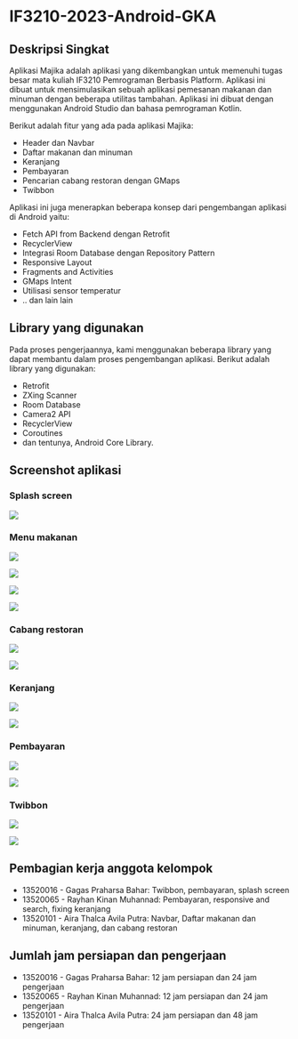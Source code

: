 # IF3210-2023-Android-GKA

## Deskripsi Singkat

Aplikasi Majika adalah aplikasi yang dikembangkan untuk memenuhi tugas besar mata kuliah IF3210 Pemrograman Berbasis Platform. Aplikasi ini dibuat untuk mensimulasikan sebuah aplikasi pemesanan makanan dan minuman dengan beberapa utilitas tambahan. Aplikasi ini dibuat dengan menggunakan Android Studio dan bahasa pemrograman Kotlin.

Berikut adalah fitur yang ada pada aplikasi Majika:

- Header dan Navbar
- Daftar makanan dan minuman
- Keranjang
- Pembayaran
- Pencarian cabang restoran dengan GMaps
- Twibbon

Aplikasi ini juga menerapkan beberapa konsep dari pengembangan aplikasi di Android yaitu:

- Fetch API from Backend dengan Retrofit
- RecyclerView
- Integrasi Room Database dengan Repository Pattern
- Responsive Layout
- Fragments and Activities
- GMaps Intent
- Utilisasi sensor temperatur
- .. dan lain lain

## Library yang digunakan

Pada proses pengerjaannya, kami menggunakan beberapa library yang dapat membantu dalam proses pengembangan aplikasi. Berikut adalah library yang digunakan:

- Retrofit
- ZXing Scanner
- Room Database
- Camera2 API
- RecyclerView
- Coroutines
- dan tentunya, Android Core Library.

## Screenshot aplikasi

### Splash screen

![](screenshots/20230224111121.png)  

### Menu makanan

![](screenshots/20230224114713.png)  

![](screenshots/20230224111259.png)

![](screenshots/20230224111444.png)

![](screenshots/20230224112439.png) 

### Cabang restoran

![](screenshots/20230224111519.png)

![](screenshots/20230224111558.png)

### Keranjang

![](screenshots/20230224111638.png)

![](screenshots/20230224111658.png)

### Pembayaran

![](screenshots/20230224111741.png)

![](screenshots/20230224111951.png)

### Twibbon

![](screenshots/20230224113656.png)  

![](screenshots/20230224113708.png)  

## Pembagian kerja anggota kelompok

- 13520016 - Gagas Praharsa Bahar: Twibbon, pembayaran, splash screen
- 13520065 - Rayhan Kinan Muhannad: Pembayaran, responsive and search, fixing keranjang
- 13520101 - Aira Thalca Avila Putra: Navbar, Daftar makanan dan minuman, keranjang, dan cabang restoran

## Jumlah jam persiapan dan pengerjaan

- 13520016 - Gagas Praharsa Bahar: 12 jam persiapan dan 24 jam pengerjaan
- 13520065 - Rayhan Kinan Muhannad: 12 jam persiapan dan 24 jam pengerjaan
- 13520101 - Aira Thalca Avila Putra: 24 jam persiapan dan 48 jam pengerjaan